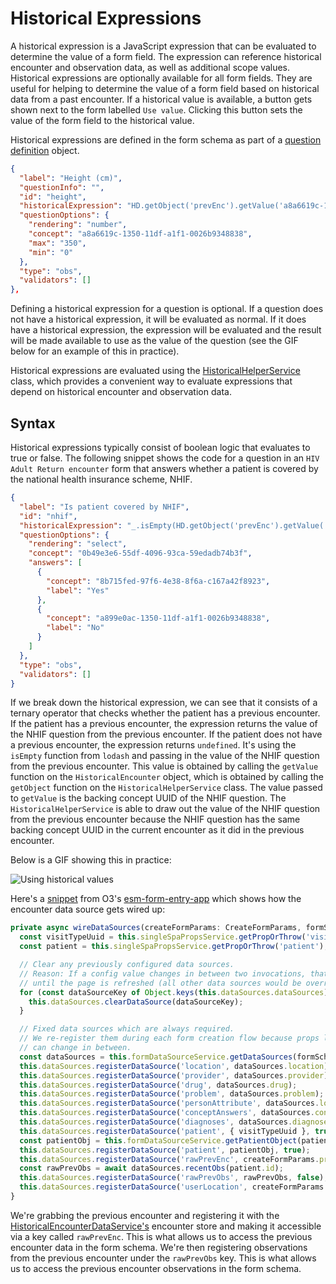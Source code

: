 # Historical Expressions

A historical expression is a JavaScript expression that can be evaluated to determine the value of a form field. The expression can reference historical encounter and observation data, as well as additional scope values. Historical expressions are optionally available for all form fields. They are useful for helping to determine the value of a form field based on historical data from a past encounter. If a historical value is available, a button gets shown next to the form labelled `Use value`. Clicking this button sets the value of the form field to the historical value.

Historical expressions are defined in the form schema as part of a [question definition](/docs/core-concepts/questions#defining-a-question) object.

```json filename="snippet.json"
{
  "label": "Height (cm)",
  "questionInfo": "",
  "id": "height",
  "historicalExpression": "HD.getObject('prevEnc').getValue('a8a6619c-1350-11df-a1f1-0026b9348838')",
  "questionOptions": {
    "rendering": "number",
    "concept": "a8a6619c-1350-11df-a1f1-0026b9348838",
    "max": "350",
    "min": "0"
  },
  "type": "obs",
  "validators": []
},
```

Defining a historical expression for a question is optional. If a question does not have a historical expression, it will be evaluated as normal. If it does have a historical expression, the expression will be evaluated and the result will be made available to use as the value of the question (see the GIF below for an example of this in practice).

Historical expressions are evaluated using the [HistoricalHelperService](https://github.com/openmrs/openmrs-ngx-formentry/blob/9dbbf324fcc6ec6fa49fe4f954801f173a00c764/projects/ngx-formentry/src/form-entry/helpers/historical-expression-helper-service.ts#L12) class, which provides a convenient way to evaluate expressions that depend on historical encounter and observation data.

## Syntax

Historical expressions typically consist of boolean logic that evaluates to true or false. The following snippet shows the code for a question in an `HIV Adult Return encounter` form that answers whether a patient is covered by the national health insurance scheme, NHIF.

```json {2-4}
{
  "label": "Is patient covered by NHIF",
  "id": "nhif",
  "historicalExpression": "_.isEmpty(HD.getObject('prevEnc').getValue('0b49e3e6-55df-4096-93ca-59edadb74b3f')) ? undefined : HD.getObject('prevEnc').getValue('0b49e3e6-55df-4096-93ca-59edadb74b3f')",
  "questionOptions": {
    "rendering": "select",
    "concept": "0b49e3e6-55df-4096-93ca-59edadb74b3f",
    "answers": [
      {
        "concept": "8b715fed-97f6-4e38-8f6a-c167a42f8923",
        "label": "Yes"
      },
      {
        "concept": "a899e0ac-1350-11df-a1f1-0026b9348838",
        "label": "No"
      }
    ]
  },
  "type": "obs",
  "validators": []
}
```

If we break down the historical expression, we can see that it consists of a ternary operator that checks whether the patient has a previous encounter. If the patient has a previous encounter, the expression returns the value of the NHIF question from the previous encounter. If the patient does not have a previous encounter, the expression returns `undefined`. It's using the `isEmpty` function from `lodash` and passing in the value of the NHIF question from the previous encounter. This value is obtained by calling the `getValue` function on the `HistoricalEncounter` object, which is obtained by calling the `getObject` function on the `HistoricalHelperService` class. The value passed to `getValue` is the backing concept UUID of the NHIF question. The `HistoricalHelperService` is able to draw out the value of the NHIF question from the previous encounter because the NHIF question has the same backing concept UUID in the current encounter as it did in the previous encounter.

Below is a GIF showing this in practice:

![Using historical values](/screens/use-historical-value.gif)

Here's a [snippet](https://github.com/openmrs/openmrs-esm-patient-chart/blob/9100fdc918386e926ddf98ca2e8791bbf0b294ec/packages/esm-form-entry-app/src/app/form-creation/form-creation.service.ts#L99-L220) from O3's [esm-form-entry-app](https://github.com/openmrs/openmrs-esm-patient-chart/tree/main/packages/esm-form-entry-app) which shows how the encounter data source gets wired up:

```ts
private async wireDataSources(createFormParams: CreateFormParams, formSchema: FormSchema) {
  const visitTypeUuid = this.singleSpaPropsService.getPropOrThrow('visitTypeUuid');
  const patient = this.singleSpaPropsService.getPropOrThrow('patient');

  // Clear any previously configured data sources.
  // Reason: If a config value changes in between two invocations, that data source would otherwise stick
  // until the page is refreshed (all other data sources would be overridden as expected).
  for (const dataSourceKey of Object.keys(this.dataSources.dataSources)) {
    this.dataSources.clearDataSource(dataSourceKey);
  }

  // Fixed data sources which are always required.
  // We re-register them during each form creation flow because props like the logged-in user or patient
  // can change in between.
  const dataSources = this.formDataSourceService.getDataSources(formSchema);
  this.dataSources.registerDataSource('location', dataSources.location);
  this.dataSources.registerDataSource('provider', dataSources.provider);
  this.dataSources.registerDataSource('drug', dataSources.drug);
  this.dataSources.registerDataSource('problem', dataSources.problem);
  this.dataSources.registerDataSource('personAttribute', dataSources.location);
  this.dataSources.registerDataSource('conceptAnswers', dataSources.conceptAnswers);
  this.dataSources.registerDataSource('diagnoses', dataSources.diagnoses);
  this.dataSources.registerDataSource('patient', { visitTypeUuid }, true);
  const patientObj = this.formDataSourceService.getPatientObject(patient);
  this.dataSources.registerDataSource('patient', patientObj, true);
  this.dataSources.registerDataSource('rawPrevEnc', createFormParams.previousEncounter, false);
  const rawPrevObs = await dataSources.recentObs(patient.id);
  this.dataSources.registerDataSource('rawPrevObs', rawPrevObs, false);
  this.dataSources.registerDataSource('userLocation', createFormParams.session.sessionLocation);
}
```

We're grabbing the previous encounter and registering it with the [HistoricalEncounterDataService's](https://github.com/openmrs/openmrs-ngx-formentry/blob/9dbbf324fcc6ec6fa49fe4f954801f173a00c764/projects/ngx-formentry/src/form-entry/services/historical-encounter-data.service.ts#L9) encounter store and making it accessible via a key called `rawPrevEnc`. This is what allows us to access the previous encounter data in the form schema. We're then registering observations from the previous encounter under the `rawPrevObs` key. This is what allows us to access the previous encounter observations in the form schema.

